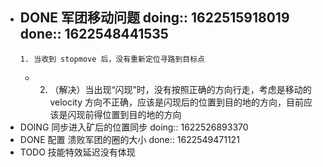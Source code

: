 - DONE 军团移动问题
  doing:: 1622515918019
  done:: 1622548441535
	-
	  1. 当收到 stopmove 后，没有重新定位寻路到目标点
	-
	  2. （解决）当出现“闪现”时，没有按照正确的方向行走，考虑是移动的 velocity 方向不正确，应该是闪现后的位置到目的地的方向，目前应该是闪现前得位置到目的地的方向
- DOING 同步进入矿后的位置同步
  doing:: 1622526893370
- DONE 配置 溃败军团的圈的大小
  done:: 1622549471121
- TODO 技能特效延迟没有体现